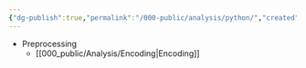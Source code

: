 ```yaml
---
{"dg-publish":true,"permalink":"/000-public/analysis/python/","created":"2025-08-19T16:01:41.754+09:00","updated":"2025-08-20T14:07:36.347+09:00"}
---
```



- Preprocessing
	- [[000_public/Analysis/Encoding\|Encoding]]

